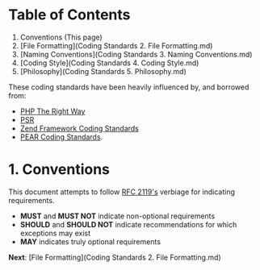 # Table of Contents #
1. Conventions (This page)
2. [File Formatting](Coding Standards 2. File Formatting.md)
3. [Naming Conventions](Coding Standards 3. Naming Conventions.md)
4. [Coding Style](Coding Standards 4. Coding Style.md)
5. [Philosophy](Coding Standards 5. Philosophy.md)

These coding standards have been heavily influenced by, and borrowed from:

* [PHP The Right Way](http://www.phptherightway.com/)
* [PSR](http://www.php-fig.org)
* [Zend Framework Coding Standards](http://framework.zend.com/wiki/display/ZFDEV2/Coding+Standards)
* [PEAR Coding Standards](http://pear.php.net/manual/en/standards.php).

# 1. Conventions #
This document attempts to follow [RFC 2119's](http://www.ietf.org/rfc/rfc2119.txt) verbiage for indicating requirements.

* **MUST** and **MUST NOT** indicate non-optional requirements
* **SHOULD** and **SHOULD NOT** indicate recommendations for which exceptions may exist
* **MAY** indicates truly optional requirements

**Next**: [File Formatting](Coding Standards 2. File Formatting.md)
